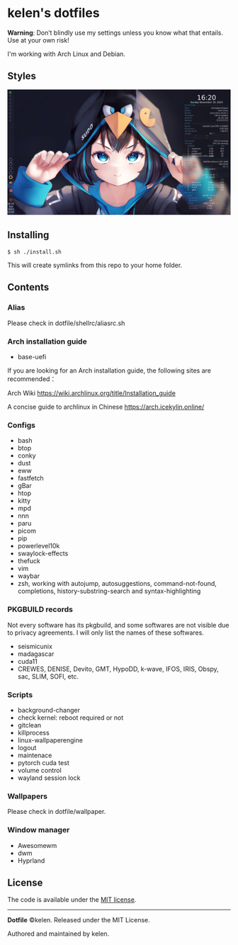 # kelen's dotfiles

**Warning**: Don’t blindly use my settings unless you know what that entails. Use at your own risk!

I'm working with Arch Linux and Debian.

## Styles
![image](./assets/desktop.png)

## Installing

```console
$ sh ./install.sh
```
This will create symlinks from this repo to your home folder.

## Contents

### Alias
Please check in dotfile/shellrc/aliasrc.sh

### Arch installation guide
- base-uefi

If you are looking for an Arch installation guide, the following sites are recommended：

Arch Wiki https://wiki.archlinux.org/title/Installation_guide

A concise guide to archlinux in Chinese https://arch.icekylin.online/

### Configs
- bash
- btop
- conky
- dust
- eww
- fastfetch
- gBar
- htop
- kitty
- mpd
- nnn
- paru
- picom
- pip
- powerlevel10k
- swaylock-effects
- thefuck
- vim
- waybar
- zsh, working with autojump, autosuggestions, command-not-found, completions, history-substring-search and syntax-highlighting

### PKGBUILD records
Not every software has its pkgbuild, and some softwares are not visible due to privacy agreements. I will only list the names of these softwares.
- seismicunix
- madagascar
- cuda11
- CREWES, DENISE, Devito, GMT, HypoDD, k-wave, IFOS, IRIS, Obspy, sac, SLIM, SOFI, etc. 

### Scripts
- background-changer
- check kernel: reboot required or not
- gitclean
- killprocess
- linux-wallpaperengine
- logout
- maintenace
- pytorch cuda test
- volume control
- wayland session lock

### Wallpapers
Please check in dotfile/wallpaper.

### Window manager
- Awesomewm
- dwm
- Hyprland

## License
The code is available under the [MIT license][license].

---
**Dotfile** ©kelen. Released under the MIT License.

Authored and maintained by kelen.

<!-- Link labels: -->
[license]: LICENSE
